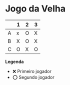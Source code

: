 # Jogo da Velha

|   | 1 | 2 | 3 |
|---|---|---|---|
| A | x   | O  |  X |
| B |  X |  O | X  |
| C | O   | X  | O  |

**Legenda**

- ❌ Primeiro jogador 
- ⭕ Segundo jogador